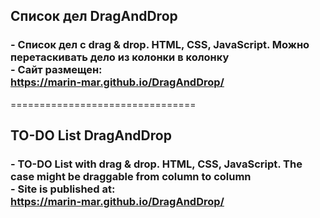 <h2>Список дел DragAndDrop</h2>
<h3>
- Список дел с drag & drop. HTML, CSS, JavaScript. Можно перетаскивать дело из колонки в колонку<br>
- Сайт размещен:<br>
<a href="https://marin-mar.github.io/DragAndDrop/" rel="noreferrer" target="blank" >https://marin-mar.github.io/DragAndDrop/</a><br>
</h3>
================================
<h2>TO-DO List DragAndDrop</h2>
<h3>
- TO-DO List with drag & drop. HTML, CSS, JavaScript. The case might be draggable from column to column<br>
- Site is published at:<br>
<a href="https://marin-mar.github.io/DragAndDrop/" rel="noreferrer" target="blank" >https://marin-mar.github.io/DragAndDrop/</a><br>
</h3>